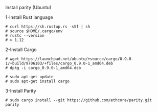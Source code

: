
Install parity (Ubuntu)

1-Install Rust language
```
# curl https://sh.rustup.rs -sSf | sh
# source $HOME/.cargo/env
# rustc --version
# > 1.12
```


2-Install Cargo
```
# wget https://launchpad.net/ubuntu/+source/cargo/0.9.0-1/+build/9706103/+files/cargo_0.9.0-1_amd64.deb
# dpkg -i cargo_0.9.0-1_amd64.deb

# sudo apt-get update
# sudo apt-get install cargo
```


3-Install Parity
```
# sudo cargo install --git https://github.com/ethcore/parity.git parity
```
